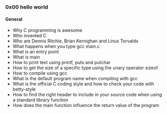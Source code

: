 ### 0x00 hello world
#### General
 - Why C programming is awesome
 - Who invented C
 - Who are Dennis Ritchie, Brian Kernighan and Linus Torvalds
 - What happens when you type gcc main.c
 - What is an entry point
 - What is main
 - How to print text using printf, puts and putchar
 - How to get the size of a specific type using the unary operator sizeof
 - How to compile using gcc
 - What is the default program name when compiling with gcc
 - What is the official C coding style and how to check your code with betty-style
 - How to find the right header to include in your source code when using a standard library function
 - How does the main function influence the return value of the program

